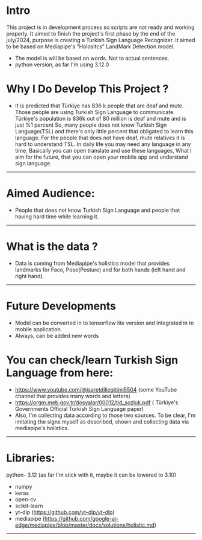 # Intro
This project is in development process so scripts are not ready and working properly. It aimed to finish the project's first phase by the end of the july/2024, purpose is creating a Turkish Sign Language Recognizer.
It aimed to be based on Mediapipe's "Holositcs" LandMark Detection model.

* The model is will be based on words. Not to actual sentences.
* python version, as far I'm using 3.12.0

# Why I Do Develop This Project ?
* It is predicted that Türkiye has 836 k people that are deaf and mute.  Those people are using Turkish Sign Language to communicate. Türkiye's population is 836k out of  80 million is deaf and mute and  is just %1 percent
So, many people does not know Turkish Sign Language(TSL) and there's only little percent that obligated to learn this language.
For the people that does not have deaf, mute relatives it is hard to understand TSL. In daily life you may need any language in any time.
Basically you can open translate and use these languages, What I aim for the future, that you can open your mobile app and understand sign language.
 

---
# Aimed Audience:
* People that does not know Turkish Sign Language and people that having hard time while learning it.
---
# What is the data ?
* Data is coming from Mediapipe's holistics model that provides landmarks for Face, Pose(Posture) and for both hands (left hand and right hand).
---
# Future Developments
* Model can be converted in to tensorflow lite version and integrated in to mobile application.
* Always, can be added new words

# You can check/learn Turkish Sign Language from here:
* https://www.youtube.com/@isaretdiliegitimi5504 (some YouTube channel that provides many words and letters)
* https://orgm.meb.gov.tr/dosyalar/00012/tid_sozluk.pdf ( Türkiye's Governments Official Turkish Sign Language paper)
* Also, I'm collecting data according to those two sources. To be clear, I'm imitating the signs myself as described, shown and collecting data via mediapipe's holistics.
---
# Libraries:
python- 3.12 (as far I'm stick with it, maybe it can be lowered to 3.10)
* numpy 
* keras
* open-cv
* scikit-learn
* yt-dlp (https://github.com/yt-dlp/yt-dlp)
* mediapipe (https://github.com/google-ai-edge/mediapipe/blob/master/docs/solutions/holistic.md)
---

